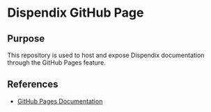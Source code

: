 # Dispendix GitHub Page
## Purpose
This repository is used to host and expose Dispendix documentation through the GitHub Pages feature.

## References
 - [GitHub Pages Documentation](https://pages.github.com/)
